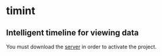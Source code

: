 
# timint
## Intelligent timeline for viewing data

You must download the [server](https://github.com/dekel12/timint_server) in order to activate the project.
